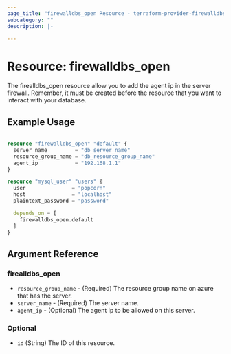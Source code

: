 ```yaml
---
page_title: "firewalldbs_open Resource - terraform-provider-firewalldbs"
subcategory: ""
description: |-
  
---
```


# Resource: firewalldbs_open

The firealldbs_open resource allow you to add the agent ip in the server firewall.
Remember, it must be created before the resource that you want to interact with your database. 
## Example Usage

```terraform

resource "firewalldbs_open" "default" {
  server_name         = "db_server_name"
  resource_group_name = "db_resource_group_name"
  agent_ip            = "192.168.1.1"
}

resource "mysql_user" "users" {
  user               = "popcorn"
  host               = "localhost"
  plaintext_password = "password"

  depends_on = [
    firewalldbs_open.default
  ]
}

```


<!-- schema generated by tfplugindocs -->
## Argument Reference


### firealldbs_open

- `resource_group_name` - (Required) The resource group name on azure that has the server.
- `server_name` - (Required) The server name.
- `agent_ip` - (Optional) The agent ip to be allowed on this server.


### Optional

- `id` (String) The ID of this resource.



